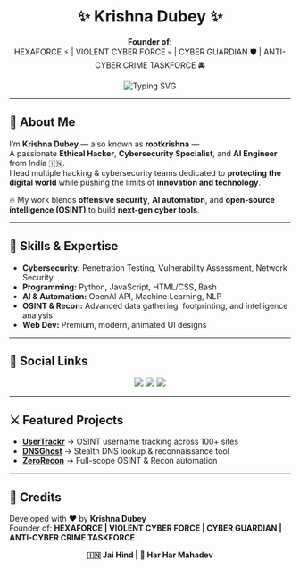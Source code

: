 <h1 align="center">
✨ Krishna Dubey ✨
</h1>

<p align="center">
<b>Founder of:</b> <br>
HEXAFORCE ⚡ | VIOLENT CYBER FORCE 💀 | CYBER GUARDIAN 🛡 | ANTI-CYBER CRIME TASKFORCE 🚔
</p>

<p align="center">
  <img src="https://readme-typing-svg.demolab.com?font=Fira+Code&size=24&pause=1000&center=true&vCenter=true&color=FF007F&width=500&lines=🚀+Ethical+Hacker;💻+Full+Stack+Developer;🛡+Cybersecurity+Expert;🤖+AI+Specialist;🌐+OSINT+Investigator" alt="Typing SVG" />
</p>

---

## 🌟 About Me

I’m **Krishna Dubey** — also known as **rootkrishna** —  
A passionate **Ethical Hacker**, **Cybersecurity Specialist**, and **AI Engineer** from India 🇮🇳.  
I lead multiple hacking & cybersecurity teams dedicated to **protecting the digital world** while pushing the limits of **innovation and technology**.

🔥 My work blends **offensive security**, **AI automation**, and **open-source intelligence (OSINT)** to build **next-gen cyber tools**.

---

## 🚀 Skills & Expertise

- **Cybersecurity:** Penetration Testing, Vulnerability Assessment, Network Security
- **Programming:** Python, JavaScript, HTML/CSS, Bash
- **AI & Automation:** OpenAI API, Machine Learning, NLP
- **OSINT & Recon:** Advanced data gathering, footprinting, and intelligence analysis
- **Web Dev:** Premium, modern, animated UI designs

---

## 📡 Social Links

<p align="center">
  <a href="https://instagram.com/rootkrishna"><img src="https://img.shields.io/badge/Instagram-%23E4405F.svg?&style=for-the-badge&logo=instagram&logoColor=white" /></a>
  <a href="https://github.com/rootkrishna"><img src="https://img.shields.io/badge/GitHub-%23121011.svg?&style=for-the-badge&logo=github&logoColor=white" /></a>
  <a href="https://t.me/rootkrishna"><img src="https://img.shields.io/badge/Telegram-%230088CC.svg?&style=for-the-badge&logo=telegram&logoColor=white" /></a>
</p>

---

## ⚔️ Featured Projects

- **[UserTrackr](https://github.com/rootkrishna/UserTrackr)** → OSINT username tracking across 100+ sites  
- **[DNSGhost](https://github.com/rootkrishna/DNSGhost)** → Stealth DNS lookup & reconnaissance tool  
- **[ZeroRecon](https://github.com/rootkrishna/ZeroRecon)** → Full-scope OSINT & Recon automation

---

## 📜 Credits

Developed with ❤️ by **Krishna Dubey**  
Founder of: **HEXAFORCE | VIOLENT CYBER FORCE | CYBER GUARDIAN | ANTI-CYBER CRIME TASKFORCE**

<p align="center">
<b>🇮🇳 Jai Hind | 🚩 Har Har Mahadev</b>
</p>
